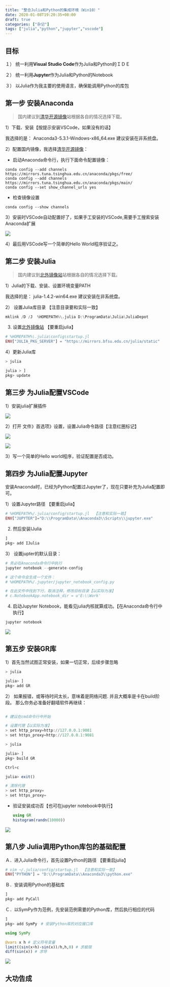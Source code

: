 ```yaml
---
title: "整合Julia和Python的集成环境（Win10）"
date: 2020-01-08T19:20:35+08:00
draft: true
categories: ["杂记"]
tags: ["julia","python","jupyter","vscode"]
---
```


## 目标

１） 统一利用**Visual Studio Code**作为Julia和Python的ＩＤＥ

２） 统一利用**Jupyter**作为Julia和Python的Notebook

３） 以Julia作为我主要的使用语言，确保能调用Python的库包

<!--more-->

## 第一步 安装Anaconda

> 国内建议到[清华开源镜像](https://mirrors.tuna.tsinghua.edu.cn/anaconda/archive/)站根据各自的情况选择下载。
>

1）下载、安装【按提示安装VSCode，如果没有的话】

我选择的是： Anaconda3-5.3.1-Windows-x86_64.exe   建议安装在非系统盘。


2）配置国内镜像，我选择[清华开源镜像](https://mirror.tuna.tsinghua.edu.cn/help/anaconda/)：

* 启动Anaconda命令行，执行下面命令配置镜像：

```text
conda config --add channels https://mirrors.tuna.tsinghua.edu.cn/anaconda/pkgs/free/  
conda config --add channels https://mirrors.tuna.tsinghua.edu.cn/anaconda/pkgs/main/  
conda config --set show_channel_urls yes
```

* 检查镜像设置

```text
conda config --show channels
```

3）安装时VSCode自动配置好了，如果手工安装的VSCode,需要手工搜索安装Anaconda扩展

![](../images/0151.jpg)

4）最后用VSCode写一个简单的Hello World程序验证之。


## 第二步 安装Julia

> 国内建议到[北外镜像站](https://mirrors.bfsu.edu.cn/julia-releases/bin/)站根据各自的情况选择下载。

1）Julia的下载、安装、设置环境变量PATH

我选择的是： julia-1.4.2-win64.exe 建议安装在非系统盘。

2） 设置Julia库目录  【注意目录要和实际一致】

```julia
mklink /D /J  %HOMEPATH%\.julia D:\ProgramData\Julia\JuliaDepot
```

3) 设置[北外镜像站](https://mirrors.bfsu.edu.cn/help/julia/)   【要重启julia】

```julia
# %HOMEPATH%\.julia\config\startup.jl
ENV["JULIA_PKG_SERVER"] = "https://mirrors.bfsu.edu.cn/julia/static"
```

4）更新Julia库

```julia
> julia

julia > ]
pkg> update
```

## 第三步 为Julia配置VSCode

1）安装julia扩展插件

![](../images/0001.jpg)

2）打开 文件》首选项》设置，设置Julia命令路径【注意红圈标记】

![](../images/0013.jpg)

![](../images/0014.jpg)

3）写一个简单的Hello world程序，验证配置是否成功。

## 第四步 为Julia配置Jupyter

安装Anaconda时，已经为Python配置过Jupyter了，现在只要补充为Julia配置即可。

1）设置Jupyter路径 【要重启julia】

```julia
# %HOMEPATH%/.julia/config/startup.jl  【注意和实际一致】
ENV["JUPYTER"]="D:\\ProgramData\\Anaconda3\\Scripts\\jupyter.exe"
```

2) 然后安装IJulia

```julia
]
pkg> add IJulia
```

3） 设置jupter的默认目录：

```julia
# 务必在Anaconda命令行中执行
jupyter notebook --generate-config

# 这个命令会生成一个文件：
# %HOMEPATH%/.jupyter/jupyter_notebook_config.py

# 在此文件中找到下行，取消注释，修改目标目录【以实际为准】
# c.NotebookApp.notebook_dir = u'E:\\Work'
```

4) 启动Jupyter Notebook，能看见julia内核就算成功。【在Anaconda命令行中执行】

```julia
jupyter notebook
```

![](../images/0004.jpg)

## 第五步 安装GR库

1）首先当然试图正常安装，如果一切正常，后续步骤忽略

```julia
> julia

julia> ]
pkg> add GR
```

2） 如果报错，或等待时间太长，意味着是网络问题. 并且大概率是卡在build阶段。  那么你务必准备好翻墙软件再继续：


```julia

# 建议在cmd命令行中开始

# 设置代理【以实际为准】
> set http_proxy=http://127.0.0.1:9081
> set https_proxy=http://127.0.0.1:9081

> julia

julia> ]
pkg> build GR

Ctrl+c

julia> exit()

# 清除代理
> set http_proxy=
> set https_proxy=
```


* 验证安装成功否【也可在jupyter notebook中执行】

  ```julia
  using GR
  histogram(randn(10000))
  ```

![](../images/0152.jpg)

## 第八步 Julia调用Python库包的基础配置

Ａ．进入Julia命令行，首先设置Python的路径 【要重启julia】

```julia
# vim ~/.julia/config/startup.jl  【注意和实际一致】
ENV["PYTHON"] = "D:\\ProgramData\\Anaconda3\\python.exe"
```

Ｂ．安装调用Python的基础库

```julia
]
pkg> add PyCall
```

Ｃ．以SymPy作为范例，先安装范例需要的Python库，然后执行相应的代码

```julia
]
pkg> add SymPy　# 安装Python库的对应接口库

using SymPy

@vars x h # 定义符号变量
limit((sin(x+h)-sin(x))/h,h,0) # 求极限
diff(sin(x)) # 求导
```

![](../images/0005.jpg)

## 大功告成





